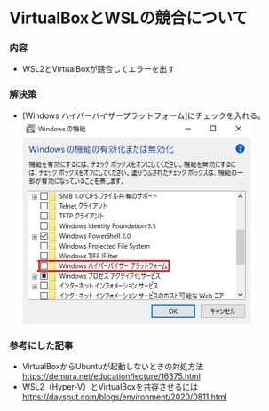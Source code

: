 

# VirtualBoxとWSLの競合について  
### 内容
- WSL2とVirtualBoxが競合してエラーを出す  

### 解決策  
- [Windows ハイパーバイザープラットフォーム]にチェックを入れる。  
  ![競合の解決策](img/virtualBox_WSL.png)  

### 参考にした記事  
- VirtualBoxからUbuntuが起動しないときの対処方法 <https://demura.net/education/lecture/16375.html>  
- WSL2（Hyper-V）とVirtualBoxを共存させるには <https://daysput.com/blogs/environment/2020/0811.html>  